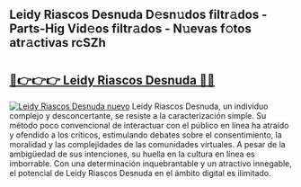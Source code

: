## Leidy Riascos Desnuda D𝚎sn𝚞dos filtr𝚊dos - Parts-Hig Vid𝚎os filtr𝚊dos - N𝚞evas f𝚘tos atr𝚊ctivas rcSZh

# <h2><a href="http://mbcvk9g.tromn.icu/?c=Leidy+Riascos+Desnuda">🔗👉👉👉 Leidy Riascos Desnuda 🔗🔗</a></h2>

[![Leidy Riascos Desnuda nuevo](https://i.imgur.com/pEAQMta.gif)](http://mbcvk9g.tromn.icu/?c=Leidy+Riascos+Desnuda)
Leidy Riascos Desnuda, un individuo complejo y desconcertante, se resiste a la caracterización simple. Su método poco convencional de interactuar con el público en línea ha atraído y ofendido a los críticos, estimulando debates sobre el consentimiento, la moralidad y las complejidades de las comunidades virtuales. A pesar de la ambigüedad de sus intenciones, su huella en la cultura en línea es imborrable. Con una determinación inquebrantable y un atractivo innegable, el potencial de Leidy Riascos Desnuda en el ámbito digital es ilimitado.

